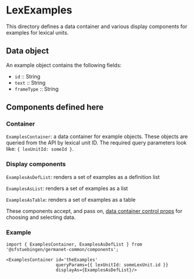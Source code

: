 # LexExamples

This directory defines a data container and various display components
for examples for lexical units.

## Data object

An example object contains the following fields:

  - `id` :: String
  - `text` :: String
  - `frameType` :: String

## Components defined here

### Container

`ExamplesContainer`: a data container for example objects.
These objects are queried from the API by lexical unit ID.
The required query parameters look like: `{ lexUnitId: someId }`.

### Display components

`ExamplesAsDefList`: renders a set of examples as a
definition list 

`ExamplesAsList`: renders a set of examples as a list 

`ExamplesAsTable`: renders a set of examples as a table 

These components accept, and pass on, [data container control
props](../DataContainer#user-content-selecting-and-choosing-data-objects) for choosing and selecting data.

### Example

```
import { ExamplesContainer, ExamplesAsDefList } from '@sfstuebingen/germanet-common/components';

<ExamplesContainer id='theExamples'
                   queryParams={{ lexUnitId: someLexUnit.id }}
                   displayAs={ExamplesAsDefList}/>
```

